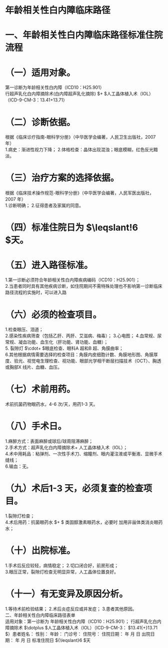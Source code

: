 # 年龄相关性白内障临床路径  
# 一、年龄相关性白内障临床路径标准住院流程  
# （一）适用对象。  
第一诊断为年龄相关性白内障（ICD10：H25.901）  
行超声乳化白内障摘除术(白内障超声乳化摘除) $+ $人工晶体植入术（IOL）（ICD-9-CM-3：13.41+13.71）  
# （二）诊断依据。  
根据《临床诊疗指南-眼科学分册》（中华医学会编著，人民卫生出版社，2007 年）  
1.病史：渐进性视力下降； 2.体格检查：晶体出现混浊；眼底模糊，红色反光黯淡。  
# （三）治疗方案的选择依据。  
根据《临床技术操作规范-眼科学分册》（中华医学会编著，人民军医出版社，2007 年）  
1.诊断明确； 2.征得患者及家属的同意。  
# （四）标准住院日为 $\leqslant\!6 $天。  
# （五）进入路径标准。  
1.第一诊断必须符合年龄相关性白内障疾病编码（ICD10：H25.901）；  
2.当患者同时具有其他疾病诊断，如住院期间不需特殊处理也不影响第一诊断临床路径流程的实施时，可以进入路  
# （六）必须的检查项目。  
1.检查眼压、泪道；  
2.感染性疾病筛查（包括乙肝、丙肝、艾滋病、梅毒）； 3.心电图；  4.血常规、尿常规、凝血功能、血生化（肝功能、肾功能、血糖）；  
5. 裂隙灯 $\cdot+ $眼底检查、眼科A 超和B 超、角膜曲率；  
6.其他根据病情需要选择的检查项目：角膜内皮细胞计数、角膜地形图、角膜厚度、验光、视觉电生理检查、视功能、眼部光学相干断层扫描技术（OCT）、胸透或胸部X 线片、血糖、血压。  
# （七）术前用药。  
术前抗菌药物眼药水，4-6 次/天，用药1-3 天。  
# （八）手术日。  
1.麻醉方式：表面麻醉或球后/球周阻滞麻醉；  
2.手术方式：超声乳化白内障摘除术+ 人工晶体植入术（IOL）；  
4.术中用耗品：粘弹剂、一次性手术刀、缩瞳剂、眼内灌注液或平衡液、显微手术缝线；  
6.输血：无。  
# （九）术后1-3 天，必须复查的检查项目。  
1.裂隙灯检查；  
4.术后用药：抗菌眼药水 $+ $ 类固醇激素眼药水，必要时 加用非甾体类消炎眼药水；  
# （十）出院标准。  
1.手术后反应较轻，病情稳定； 2.切口闭合好，前房形成；  
3.眼压正常，裂隙灯检查无明显异常，人工晶体位置良好。  
# （十一）有无变异及原因分析。  
1.等待术前检验结果； 2.术后炎症反应或并发症； 3.患者其他原因。  
二、年龄相关性白内障临床路径表单  
适用对象：第一诊断为 年龄相关性白内障（ICD10：H25.901）； 行超声乳化白内障摘除术 $\dotplus $人工晶体植入术（IOL）（ICD-9-CM-3： $13.41{+}13.71 $）患者姓名：           性别：    年龄：    门诊号：       住院号：       住院日期：   年  月  日 出院日期：   年  月  日  标准住院日 ${\leqslant}6 $天  
